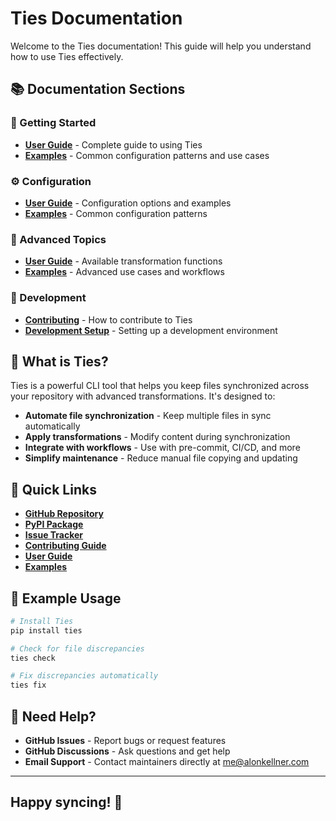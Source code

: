 # Ties Documentation

Welcome to the Ties documentation! This guide will help you understand how to
use Ties effectively.

## 📚 Documentation Sections

### 🚀 Getting Started
- **[User Guide](user-guide.md)** - Complete guide to using Ties
- **[Examples](examples.md)** - Common configuration patterns and use cases

### ⚙️ Configuration
- **[User Guide](user-guide.md)** - Configuration options and examples
- **[Examples](examples.md)** - Common configuration patterns

### 🔧 Advanced Topics
- **[User Guide](user-guide.md)** - Available transformation functions
- **[Examples](examples.md)** - Advanced use cases and workflows

### 🧪 Development
- **[Contributing](../CONTRIBUTING.md)** - How to contribute to Ties
- **[Development Setup](../README.md#development-setup)** - Setting up a development environment

## 🎯 What is Ties?

Ties is a powerful CLI tool that helps you keep files synchronized across your
repository with advanced transformations. It's designed to:

- **Automate file synchronization** - Keep multiple files in sync automatically
- **Apply transformations** - Modify content during synchronization
- **Integrate with workflows** - Use with pre-commit, CI/CD, and more
- **Simplify maintenance** - Reduce manual file copying and updating

## 🔗 Quick Links

- **[GitHub Repository](https://github.com/AlonKellner/ties)**
- **[PyPI Package](https://pypi.org/project/ties/)**
- **[Issue Tracker](https://github.com/AlonKellner/ties/issues)**
- **[Contributing Guide](../CONTRIBUTING.md)**
- **[User Guide](user-guide.md)**
- **[Examples](examples.md)**

## 📖 Example Usage

```bash
# Install Ties
pip install ties

# Check for file discrepancies
ties check

# Fix discrepancies automatically
ties fix
```

## 🤝 Need Help?

- **GitHub Issues** - Report bugs or request features
- **GitHub Discussions** - Ask questions and get help
- **Email Support** - Contact maintainers directly at <me@alonkellner.com>

---

## Happy syncing! 🔗
